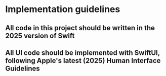 # Implementation guidelines

## All code in this project should be written in the 2025 version of Swift

## All UI code should be implemented with SwiftUI, following Apple's latest (2025) Human Interface Guidelines

